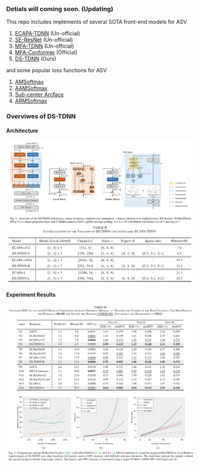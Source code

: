 ### Detials will coming soon. (Updating)
This repo includes implements of several SOTA front-end models for ASV
1. [ECAPA-TDNN](https://arxiv.org/pdf/2005.07143.pdf) (Un-official) 
2. [SE-ResNet](https://arxiv.org/pdf/2109.05977.pdf) (Un-official)
3. [MFA-TDNN](https://arxiv.org/pdf/2202.01624.pdf) (Un-official)
4. [MFA-Conformer](https://github.com/zyzisyz/mfa_conformer) (Official)
5. [DS-TDNN](https://arxiv.org/pdf/2303.11020v2.pdf) (Ours)

and some popular loss functions for ASV
1. [AMSoftmax](https://arxiv.org/pdf/1801.05599.pdf)
2. [AAMSoftmax](https://openaccess.thecvf.com/content_CVPR_2019/papers/Deng_ArcFace_Additive_Angular_Margin_Loss_for_Deep_Face_Recognition_CVPR_2019_paper.pdf) 
3. [Sub-center Arcface](https://ibug.doc.ic.ac.uk/media/uploads/documents/eccv_1445.pdf)
4. [ARMSoftmax](https://arxiv.org/pdf/2110.09116.pdf)

### Overviwes of DS-TDNN
#### Architecture
![](/Figs/arch.png)
![](/Figs/Configs.png)
#### Experiment Results
![](/Figs/VoxEER.png)
![](/Figs/SITW.png)
